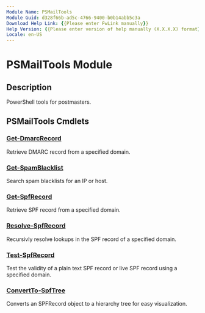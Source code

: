 ```yaml
---
Module Name: PSMailTools
Module Guid: d328f66b-ad5c-4766-9400-b0b14abb5c3a
Download Help Link: {{Please enter FwLink manually}}
Help Version: {{Please enter version of help manually (X.X.X.X) format}}
Locale: en-US
---
```


# PSMailTools Module
## Description
PowerShell tools for postmasters.

## PSMailTools Cmdlets
### [Get-DmarcRecord](Get-DMARCRecord.md)
Retrieve DMARC record from a specified domain.

### [Get-SpamBlacklist](Get-SpamBlacklist.md)
Search spam blacklists for an IP or host.

### [Get-SpfRecord](Get-SPFRecord.md)
Retrieve SPF record from a specified domain.

### [Resolve-SpfRecord](Resolve-SPFRecord.md)
Recursivly resolve lookups in the SPF record of a specified domain.

### [Test-SpfRecord](Test-SPFRecord.md)
Test the validity of a plain text SPF record or live SPF record using a specified domain.

### [ConvertTo-SpfTree](ConvertTo-SPFTree.md)
Converts an SPFRecord object to a hierarchy tree for easy visualization.